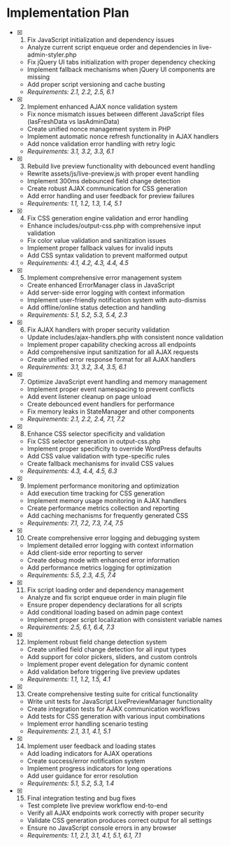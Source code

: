 # Implementation Plan

- [x] 1. Fix JavaScript initialization and dependency issues

  - Analyze current script enqueue order and dependencies in live-admin-styler.php
  - Fix jQuery UI tabs initialization with proper dependency checking
  - Implement fallback mechanisms when jQuery UI components are missing
  - Add proper script versioning and cache busting
  - _Requirements: 2.1, 2.2, 2.5, 6.1_

- [x] 2. Implement enhanced AJAX nonce validation system

  - Fix nonce mismatch issues between different JavaScript files (lasFreshData vs lasAdminData)
  - Create unified nonce management system in PHP
  - Implement automatic nonce refresh functionality in AJAX handlers
  - Add nonce validation error handling with retry logic
  - _Requirements: 3.1, 3.2, 3.3, 6.1_

- [x] 3. Rebuild live preview functionality with debounced event handling

  - Rewrite assets/js/live-preview.js with proper event handling
  - Implement 300ms debounced field change detection
  - Create robust AJAX communication for CSS generation
  - Add error handling and user feedback for preview failures
  - _Requirements: 1.1, 1.2, 1.3, 1.4, 5.1_

- [x] 4. Fix CSS generation engine validation and error handling

  - Enhance includes/output-css.php with comprehensive input validation
  - Fix color value validation and sanitization issues
  - Implement proper fallback values for invalid inputs
  - Add CSS syntax validation to prevent malformed output
  - _Requirements: 4.1, 4.2, 4.3, 4.4, 4.5_

- [x] 5. Implement comprehensive error management system

  - Create enhanced ErrorManager class in JavaScript
  - Add server-side error logging with context information
  - Implement user-friendly notification system with auto-dismiss
  - Add offline/online status detection and handling
  - _Requirements: 5.1, 5.2, 5.3, 5.4, 2.3_

- [x] 6. Fix AJAX handlers with proper security validation

  - Update includes/ajax-handlers.php with consistent nonce validation
  - Implement proper capability checking across all endpoints
  - Add comprehensive input sanitization for all AJAX requests
  - Create unified error response format for all AJAX handlers
  - _Requirements: 3.1, 3.2, 3.4, 3.5, 6.1_

- [x] 7. Optimize JavaScript event handling and memory management

  - Implement proper event namespacing to prevent conflicts
  - Add event listener cleanup on page unload
  - Create debounced event handlers for performance
  - Fix memory leaks in StateManager and other components
  - _Requirements: 2.1, 2.2, 2.4, 7.1, 7.2_

- [x] 8. Enhance CSS selector specificity and validation

  - Fix CSS selector generation in output-css.php
  - Implement proper specificity to override WordPress defaults
  - Add CSS value validation with type-specific rules
  - Create fallback mechanisms for invalid CSS values
  - _Requirements: 4.3, 4.4, 4.5, 6.3_

- [x] 9. Implement performance monitoring and optimization

  - Add execution time tracking for CSS generation
  - Implement memory usage monitoring in AJAX handlers
  - Create performance metrics collection and reporting
  - Add caching mechanisms for frequently generated CSS
  - _Requirements: 7.1, 7.2, 7.3, 7.4, 7.5_

- [x] 10. Create comprehensive error logging and debugging system

  - Implement detailed error logging with context information
  - Add client-side error reporting to server
  - Create debug mode with enhanced error information
  - Add performance metrics logging for optimization
  - _Requirements: 5.5, 2.3, 4.5, 7.4_

- [x] 11. Fix script loading order and dependency management

  - Analyze and fix script enqueue order in main plugin file
  - Ensure proper dependency declarations for all scripts
  - Add conditional loading based on admin page context
  - Implement proper script localization with consistent variable names
  - _Requirements: 2.5, 6.1, 6.4, 7.3_

- [x] 12. Implement robust field change detection system

  - Create unified field change detection for all input types
  - Add support for color pickers, sliders, and custom controls
  - Implement proper event delegation for dynamic content
  - Add validation before triggering live preview updates
  - _Requirements: 1.1, 1.2, 1.5, 4.1_

- [x] 13. Create comprehensive testing suite for critical functionality

  - Write unit tests for JavaScript LivePreviewManager functionality
  - Create integration tests for AJAX communication workflows
  - Add tests for CSS generation with various input combinations
  - Implement error handling scenario testing
  - _Requirements: 2.1, 3.1, 4.1, 5.1_

- [x] 14. Implement user feedback and loading states

  - Add loading indicators for AJAX operations
  - Create success/error notification system
  - Implement progress indicators for long operations
  - Add user guidance for error resolution
  - _Requirements: 5.1, 5.2, 5.3, 1.4_

- [x] 15. Final integration testing and bug fixes
  - Test complete live preview workflow end-to-end
  - Verify all AJAX endpoints work correctly with proper security
  - Validate CSS generation produces correct output for all settings
  - Ensure no JavaScript console errors in any browser
  - _Requirements: 1.1, 2.1, 3.1, 4.1, 5.1, 6.1, 7.1_
